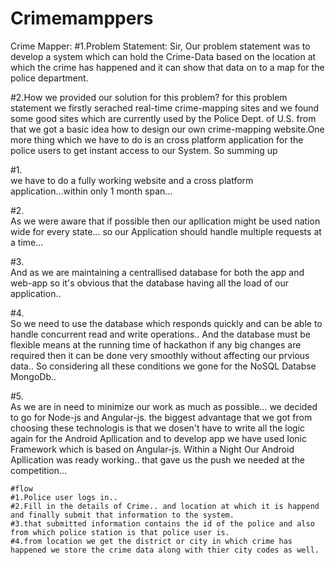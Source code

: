 # Crimemamppers
Crime Mapper:
#1.Problem Statement:
	Sir, Our  problem statement was to develop a system 
	which can hold the Crime-Data based on the location 
	at which the crime has happened and it can 
	show that data on to a map for the police department.
	
	
#2.How we provided our solution for this problem?
	for this problem statement we firstly serached real-time
	crime-mapping sites and we found some good sites which 
	are currently used by the Police Dept. of U.S.
	from that we got a basic idea how to design our own 
	crime-mapping website.One more thing which we have to do 
	is an cross platform application for the police users to 
	get instant access to our System.
	So summing up 
	
  #1.  
  we have to do a fully working website and a
	cross platform application...within only 1 month span...
	
  #2.  
  As we were aware that if possible then our apllication
	might be used nation wide for every state... so our 
	Application should handle multiple requests at a time...
	
  #3.  
  And as we are maintaining a centrallised database for 
	both the app and web-app so it's obvious that the database
	having all the load of our application..  
	
  #4.  
  So we need to use the database which responds quickly and
	can be able to handle concurrent read and write operations..
	And the database must be flexible means at the running time 
	of hackathon if any big changes are required then it can be 
	done very smoothly without affecting our prvious data..
	So considering all these conditions we gone for the NoSQL Databse
	MongoDb..
	
  #5.  
  As we are in need to minimize our work as much as possible...
	we decided to go for Node-js and Angular-js.
	the biggest advantage that we got from choosing these technologis 
	is that we dosen't have to write all the logic again for the 
	Android Apllication and to develop app we have used Ionic Framework
	which is based on Angular-js. Within a Night Our Android Apllication was
	ready working.. that gave us the push we needed at the competition...
	
	
	
	
	#flow 
	#1.Police user logs in..
	#2.Fill in the details of Crime.. and location at which it is happend and finally submit that information to the system.
	#3.that submitted information contains the id of the police and also from which police station is that police user is.
	#4.from location we get the district or city in which crime has happened we store the crime data along with thier city codes as well.

